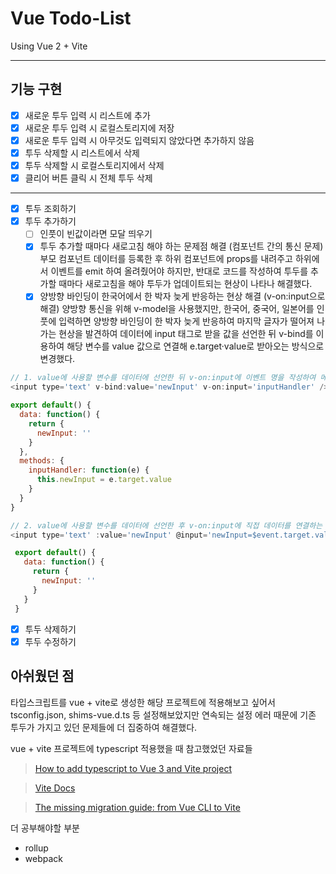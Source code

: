 # Vue Todo-List

Using Vue 2 + Vite

---

## 기능 구현

- [x] 새로운 투두 입력 시 리스트에 추가
- [x] 새로운 투두 입력 시 로컬스토리지에 저장
- [x] 새로운 투두 입력 시 아무것도 입력되지 않았다면 추가하지 않음
- [x] 투두 삭제할 시 리스트에서 삭제
- [x] 투두 삭제할 시 로컬스토리지에서 삭제
- [x] 클리어 버튼 클릭 시 전체 투두 삭제

---

- [x] 투두 조회하기
- [x] 투두 추가하기
  - [ ] 인풋이 빈값이라면 모달 띄우기
  - [x] 투두 추가할 때마다 새로고침 해야 하는 문제점 해결 (컴포넌트 간의 통신 문제)
        부모 컴포넌트 데이터를 등록한 후 하위 컴포넌트에 props를 내려주고 하위에서 이벤트를 emit 하여 올려줬어야 하지만, 반대로 코드를 작성하여 투두를 추가할 때마다 새로고침을 해야 투두가 업데이트되는 현상이 나타나 해결했다.
  - [x] 양방향 바인딩이 한국어에서 한 박자 늦게 반응하는 현상 해결 (v-on:input으로 해결)
        양방향 통신을 위해 v-model을 사용했지만, 한국어, 중국어, 일본어를 인풋에 입력하면 양방향 바인딩이 한 박자 늦게 반응하여 마지막 글자가 떨어져 나가는 현상을 발견하여 데이터에 input 태그로 받을 값을 선언한 뒤 v-bind를 이용하여 해당 변수를 value 값으로 연결해 e.target·value로 받아오는 방식으로 변경했다.

```js
// 1. value에 사용할 변수를 데이터에 선언한 뒤 v-on:input에 이벤트 명을 작성하여 메서드로 연결하는 방법
<input type='text' v-bind:value='newInput' v-on:input='inputHandler' />

export default() {
  data: function() {
    return {
      newInput: ''
    }
  },
  methods: {
    inputHandler: function(e) {
      this.newInput = e.target.value
    }
  }
}

// 2. value에 사용할 변수를 데이터에 선언한 후 v-on:input에 직접 데이터를 연결하는 내용을 선언해주는 방법
<input type='text' :value='newInput' @input='newInput=$event.target.value' />

 export default() {
   data: function() {
     return {
       newInput: ''
     }
   }
 }
```

- [x] 투두 삭제하기
- [x] 투두 수정하기

## 아쉬웠던 점

타입스크립트를 vue + vite로 생성한 해당 프로젝트에 적용해보고 싶어서 tsconfig.json, shims-vue.d.ts 등 설정해보았지만 연속되는 설정 에러 때문에 기존 투두가 가지고 있던 문제들에 더 집중하여 해결했다.

vue + vite 프로젝트에 typescript 적용했을 때 참고했었던 자료들

> [How to add typescript to Vue 3 and Vite project](https://techinplanet.com/how-to-add-typescript-to-vue-3-and-vite-project/ 'How to add typescript to Vue 3 and Vite project')

> [Vite Docs](https://vitejs.dev/guide/features.html#typescript 'Vite Docs')

> [The missing migration guide: from Vue CLI to Vite](https://moiva.io/blog/the-missing-migration-guide-from-vue-cli-to-vite/ 'The missing migration guide: from Vue CLI to Vite')

더 공부해야할 부분

- rollup
- webpack
